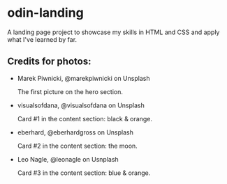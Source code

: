 # odin-landing

A landing page project to showcase my skills
in HTML and CSS and apply what I've learned by far.


## Credits for photos:

- Marek Piwnicki, @marekpiwnicki on Unsplash

  The first picture on the hero section.

- visualsofdana, @visualsofdana on Unsplash

  Card #1 in the content section: black & orange.

- eberhard, @eberhardgross on Unsplash

  Card #2 in the content section: the moon.

- Leo Nagle, @leonagle on Usnplash

  Card #3 in the content section: blue & orange.


